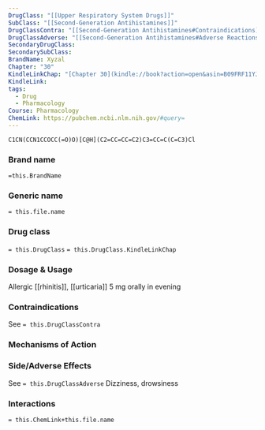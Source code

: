 ```yaml
---
DrugClass: "[[Upper Respiratory System Drugs]]"
SubClass: "[[Second-Generation Antihistamines]]"
DrugClassContra: "[[Second-Generation Antihistamines#Contraindications]]"
DrugClassAdverse: "[[Second-Generation Antihistamines#Adverse Reactions]]"
SecondaryDrugClass: 
SecondarySubClass: 
BrandName: Xyzal
Chapter: "30"
KindleLinkChap: "[Chapter 30](kindle://book?action=open&asin=B09FRF11YJ&location=15967)"
KindleLink: 
tags:
  - Drug
  - Pharmacology
Course: Pharmacology
ChemLink: https://pubchem.ncbi.nlm.nih.gov/#query=
---
```

```smiles
C1CN(CCN1CCOCC(=O)O)[C@H](C2=CC=CC=C2)C3=CC=C(C=C3)Cl
```

### Brand name
`=this.BrandName`

### Generic name
`= this.file.name`

### Drug class 
`= this.DrugClass`
	`= this.DrugClass.KindleLinkChap`

### Dosage & Usage
Allergic [[rhinitis]], [[urticaria]]
5 mg orally in evening

### Contraindications
See `= this.DrugClassContra`

### Mechanisms of Action

### Side/Adverse Effects
See `= this.DrugClassAdverse`
Dizziness, drowsiness

### Interactions

`= this.ChemLink+this.file.name`

